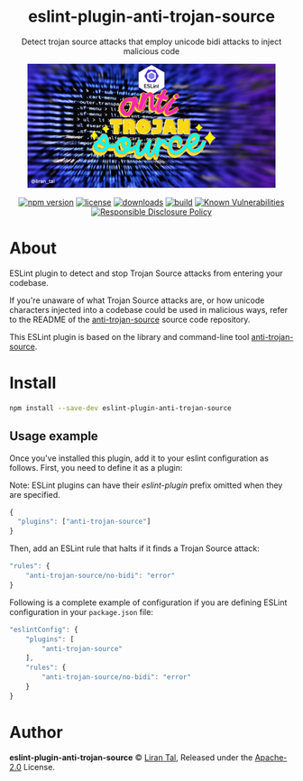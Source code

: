 <p align="center"><h1 align="center">
  eslint-plugin-anti-trojan-source
</h1>

<p align="center">
  Detect trojan source attacks that employ unicode bidi attacks to inject malicious code
</p>

<p align="center">
  <img src="https://github.com/lirantal/eslint-plugin-anti-trojan-source/raw/main/.github/eslint-plugin-anti-trojan-source-logo.png" height="220">
</p>

<p align="center">
  <a href="https://www.npmjs.org/package/eslint-plugin-anti-trojan-source"><img src="https://badgen.net/npm/v/eslint-plugin-anti-trojan-source" alt="npm version"/></a>
  <a href="https://www.npmjs.org/package/eslint-plugin-anti-trojan-source"><img src="https://badgen.net/npm/license/eslint-plugin-anti-trojan-source" alt="license"/></a>
  <a href="https://www.npmjs.org/package/eslint-plugin-anti-trojan-source"><img src="https://badgen.net/npm/dt/eslint-plugin-anti-trojan-source" alt="downloads"/></a>
  <a href="https://github.com/lirantal/eslint-plugin-anti-trojan-source/actions?workflow=CI"><img src="https://github.com/lirantal/eslint-plugin-anti-trojan-source/workflows/CI/badge.svg" alt="build"/></a>
  <a href="https://snyk.io/test/github/lirantal/eslint-plugin-anti-trojan-source"><img src="https://snyk.io/test/github/lirantal/eslint-plugin-anti-trojan-source/badge.svg" alt="Known Vulnerabilities"/></a>
  <a href="./SECURITY.md"><img src="https://img.shields.io/badge/Security-Responsible%20Disclosure-yellow.svg" alt="Responsible Disclosure Policy" /></a>
</p>

# About

ESLint plugin to detect and stop Trojan Source attacks from entering your codebase.

If you're unaware of what Trojan Source attacks are, or how unicode characters injected into a codebase could be used in malicious ways, refer to the README of the [anti-trojan-source](https://github.com/lirantal/anti-trojan-source/) source code repository.

This ESLint plugin is based on the library and command-line tool [anti-trojan-source](https://github.com/lirantal/anti-trojan-source).

# Install

```bash
npm install --save-dev eslint-plugin-anti-trojan-source
```

## Usage example

Once you've installed this plugin, add it to your eslint configuration as follows.
First, you need to define it as a plugin:

Note: ESLint plugins can have their _eslint-plugin_ prefix omitted when they are specified.

```js
{
  "plugins": ["anti-trojan-source"]
}
```

Then, add an ESLint rule that halts if it finds a Trojan Source attack:

```js
"rules": {
    "anti-trojan-source/no-bidi": "error"
}
```

Following is a complete example of configuration if you are defining ESLint configuration in your `package.json` file:

```js
"eslintConfig": {
    "plugins": [
        "anti-trojan-source"
    ],
    "rules": {
        "anti-trojan-source/no-bidi": "error"
    }
}
```

# Author

**eslint-plugin-anti-trojan-source** © [Liran Tal](https://github.com/lirantal), Released under the [Apache-2.0](./LICENSE) License.
